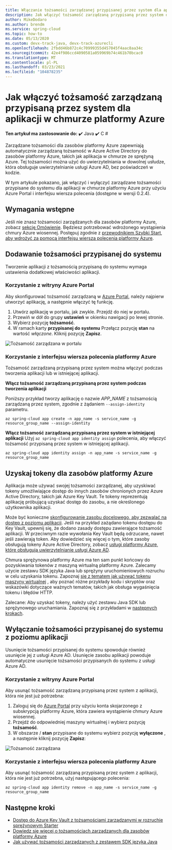 ```yaml
---
title: Włączanie tożsamości zarządzanej przypisanej przez system dla aplikacji w usłudze Azure Spring Cloud
description: Jak włączyć tożsamość zarządzaną przypisaną przez system dla aplikacji.
author: MikeDodaro
ms.author: brendm
ms.service: spring-cloud
ms.topic: how-to
ms.date: 05/13/2020
ms.custom: devx-track-java, devx-track-azurecli
ms.openlocfilehash: 2fbdd46b872c4c70999355d457045f4aac8aa34c
ms.sourcegitcommit: 42e4f986ccd4090581a059969b74c461b70bcac0
ms.translationtype: MT
ms.contentlocale: pl-PL
ms.lasthandoff: 03/23/2021
ms.locfileid: "104878235"
---
```

# <a name="how-to-enable-system-assigned-managed-identity-for-azure-spring-cloud-application"></a>Jak włączyć tożsamość zarządzaną przypisaną przez system dla aplikacji w chmurze platformy Azure

**Ten artykuł ma zastosowanie do:** ✔️ Java ✔️ C #

Zarządzane tożsamości dla zasobów platformy Azure zapewniają automatycznie zarządzaną tożsamość w Azure Active Directory do zasobów platformy Azure, takich jak aplikacja w chmurze ze sprężyną Azure. Tej tożsamości można użyć do uwierzytelniania w dowolnej usłudze, która obsługuje uwierzytelnianie usługi Azure AD, bez poświadczeń w kodzie.

W tym artykule pokazano, jak włączyć i wyłączyć zarządzane tożsamości przypisane do systemu dla aplikacji w chmurze platformy Azure przy użyciu Azure Portal i interfejsu wiersza polecenia (dostępne w wersji 0.2.4).

## <a name="prerequisites"></a>Wymagania wstępne
Jeśli nie znasz tożsamości zarządzanych dla zasobów platformy Azure, zobacz [sekcję Omówienie](../active-directory/managed-identities-azure-resources/overview.md).
Będziesz potrzebować wdrożonego wystąpienia chmury Azure wiosennej. Postępuj zgodnie z [przewodnikiem Szybki Start, aby wdrożyć za pomocą interfejsu wiersza polecenia platformy Azure](spring-cloud-quickstart.md).

## <a name="add-a-system-assigned-identity"></a>Dodawanie tożsamości przypisanej do systemu
Tworzenie aplikacji z tożsamością przypisaną do systemu wymaga ustawienia dodatkowej właściwości aplikacji.

### <a name="using-azure-portal"></a>Korzystanie z witryny Azure Portal
Aby skonfigurować tożsamość zarządzaną w [Azure Portal](https://portal.azure.com/), należy najpierw utworzyć aplikację, a następnie włączyć tę funkcję.

1. Utwórz aplikację w portalu, jak zwykle. Przejdź do niej w portalu.
2. Przewiń w dół do grupy **ustawień** w okienku nawigacji po lewej stronie.
3. Wybierz pozycję **tożsamość**.
4. W ramach karty **przypisanej do systemu** Przełącz pozycję **stan** na wartość *włączone*. Kliknij pozycję **Zapisz**.

 ![Tożsamość zarządzana w portalu](./media/spring-cloud-managed-identity/identity-1.png)

### <a name="using-azure-cli"></a>Korzystanie z interfejsu wiersza polecenia platformy Azure
Tożsamość zarządzaną przypisaną przez system można włączyć podczas tworzenia aplikacji lub w istniejącej aplikacji.

**Włącz tożsamość zarządzaną przypisaną przez system podczas tworzenia aplikacji**

Poniższy przykład tworzy aplikację o nazwie *APP_NAME* z tożsamością zarządzaną przez system, zgodnie z żądaniem `--assign-identity` parametru.

```azurecli
az spring-cloud app create -n app_name -s service_name -g resource_group_name --assign-identity
```

**Włącz tożsamość zarządzaną przypisaną przez system w istniejącej aplikacji** Użyj `az spring-cloud app identity assign` polecenia, aby włączyć tożsamość przypisaną przez system w istniejącej aplikacji.

```azurecli
az spring-cloud app identity assign -n app_name -s service_name -g resource_group_name
```

## <a name="obtain-tokens-for-azure-resources"></a>Uzyskaj tokeny dla zasobów platformy Azure
Aplikacja może używać swojej tożsamości zarządzanej, aby uzyskiwać tokeny umożliwiające dostęp do innych zasobów chronionych przez Azure Active Directory, takich jak Azure Key Vault. Te tokeny reprezentują aplikację próbującą uzyskać dostęp do zasobu, a nie określonego użytkownika aplikacji.

Może być konieczne [skonfigurowanie zasobu docelowego, aby zezwalać na dostęp z poziomu aplikacji](../active-directory/managed-identities-azure-resources/howto-assign-access-portal.md). Jeśli na przykład zażądano tokenu dostępu do Key Vault, upewnij się, że dodano zasady dostępu zawierające tożsamość aplikacji. W przeciwnym razie wywołania Key Vault będą odrzucane, nawet jeśli zawierają token. Aby dowiedzieć się więcej o tym, które zasoby obsługują tokeny Azure Active Directory, zobacz [usługi platformy Azure, które obsługują uwierzytelnianie usługi Azure AD](../active-directory/managed-identities-azure-resources/services-support-managed-identities.md#azure-services-that-support-azure-ad-authentication).

Chmura sprężynowa platformy Azure ma ten sam punkt końcowy do pozyskiwania tokenów z maszyną wirtualną platformy Azure. Zalecamy użycie zestawu SDK języka Java lub sprężyny uruchomieniowych rozruchu w celu uzyskania tokenu.  Zapoznaj [się z tematem jak używać tokenu maszyny wirtualnej](../active-directory/managed-identities-azure-resources/how-to-use-vm-token.md) , aby poznać różne przykłady kodu i skryptów oraz wskazówki dotyczące ważnych tematów, takich jak obsługa wygaśnięcia tokenu i błędów HTTP.

Zalecane: Aby uzyskać tokeny, należy użyć zestawu Java SDK lub sprężynowego uruchamiania.  Zapoznaj się z przykładami w [następnych krokach](#next-steps).

## <a name="disable-system-assigned-identity-from-an-app"></a>Wyłączanie tożsamości przypisanej do systemu z poziomu aplikacji
Usunięcie tożsamości przypisanej do systemu spowoduje również usunięcie jej z usługi Azure AD. Usunięcie zasobu aplikacji powoduje automatyczne usunięcie tożsamości przypisanych do systemu z usługi Azure AD.

### <a name="using-azure-portal"></a>Korzystanie z witryny Azure Portal
Aby usunąć tożsamość zarządzaną przypisaną przez system z aplikacji, która nie jest już potrzebna:

1. Zaloguj się do [Azure Portal](https://portal.azure.com/) przy użyciu konta skojarzonego z subskrypcją platformy Azure, która zawiera wystąpienie chmury Azure wiosennej.
1. Przejdź do odpowiedniej maszyny wirtualnej i wybierz pozycję **tożsamość**.
1. W obszarze / **stan** przypisane do systemu wybierz pozycję **wyłączone** , a następnie kliknij pozycję **Zapisz**:

 ![Tożsamość zarządzana](./media/spring-cloud-managed-identity/remove-identity.png)

### <a name="using-azure-cli"></a>Korzystanie z interfejsu wiersza polecenia platformy Azure
Aby usunąć tożsamość zarządzaną przypisaną przez system z aplikacji, która nie jest już potrzebna, użyj następującego polecenia:
```azurecli
az spring-cloud app identity remove -n app_name -s service_name -g resource_group_name
```

## <a name="next-steps"></a>Następne kroki

* [Dostęp do Azure Key Vault z tożsamościami zarządzanymi w rozruchie sprężynowym Starter](https://github.com/Azure/azure-sdk-for-java/blob/master/sdk/spring/azure-spring-boot-starter-keyvault-secrets/README.md#use-msi--managed-identities)
* [Dowiedz się więcej o tożsamościach zarządzanych dla zasobów platformy Azure](https://github.com/MicrosoftDocs/azure-docs/blob/master/articles/active-directory/managed-identities-azure-resources/overview.md)
* [Jak używać tożsamości zarządzanych z zestawem SDK języka Java](https://github.com/Azure-Samples/Azure-Spring-Cloud-Samples)
